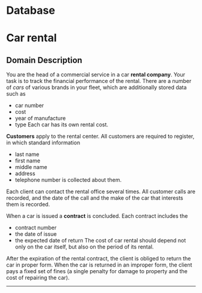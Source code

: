 # Database
# Car rental
## Domain Description

You are the head of a commercial service in a car **rental company**. Your task is to track the financial performance of the rental. There are a number of *cars* of various brands in your fleet, which are additionally stored data such as
* car number
* cost
* year of manufacture 
* type
Each car has its own rental cost.

**Customers** apply to the rental center. All customers are required to register, in which standard information 
* last name 
* first name
* middle name
* address
* telephone number 
is collected about them.

Each client can contact the rental office several times.
All customer calls are recorded, and the date of the call and the make of the car that interests them is recorded.

When a car is issued a **contract** is concluded. Each contract includes the 
* contract number
* the date of issue
* the expected date of return
The cost of car rental should depend not only on the car itself, but also on the period of its rental.

After the expiration of the rental contract, the client is obliged to return the car in proper form. When the car is returned in an improper form, the client pays a fixed set of fines (a single penalty for damage to property and the cost of repairing the car).

------------------------
